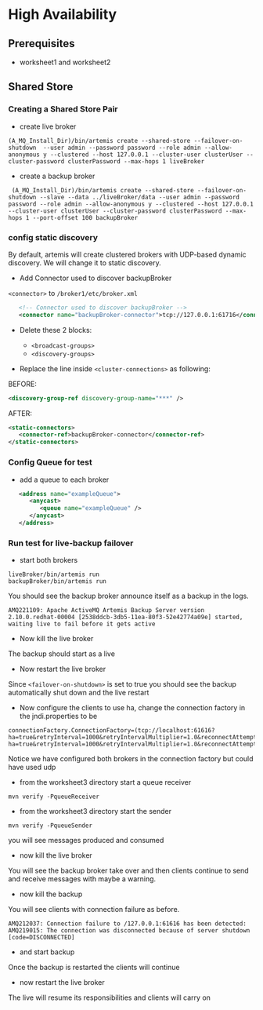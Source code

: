 # High Availability

## Prerequisites

-   worksheet1 and worksheet2

## Shared Store

### Creating a Shared Store Pair

-   create live broker

```code
(A_MQ_Install_Dir)/bin/artemis create --shared-store --failover-on-shutdown  --user admin --password password --role admin --allow-anonymous y --clustered --host 127.0.0.1 --cluster-user clusterUser --cluster-password clusterPassword --max-hops 1 liveBroker
```
-   create a backup broker

```code
 (A_MQ_Install_Dir)/bin/artemis create --shared-store --failover-on-shutdown --slave --data ../liveBroker/data --user admin --password password --role admin --allow-anonymous y --clustered --host 127.0.0.1 --cluster-user clusterUser --cluster-password clusterPassword --max-hops 1 --port-offset 100 backupBroker
```

### config static discovery

By default, artemis will create clustered brokers with UDP-based dynamic discovery. We will change it to static discovery.

-   Add Connector used to discover backupBroker

`<connector>` to `/broker1/etc/broker.xml`
```xml
   <!-- Connector used to discover backupBroker -->
   <connector name="backupBroker-connector">tcp://127.0.0.1:61716</connector>
```

-   Delete these 2 blocks:
    -    `<broadcast-groups>`  
    -    `<discovery-groups>`

-   Replace the line inside `<cluster-connections>` as following:

BEFORE:
```xml
<discovery-group-ref discovery-group-name="***" />
```

AFTER:
```xml
<static-connectors>
   <connector-ref>backupBroker-connector</connector-ref>
</static-connectors>
```

### Config Queue for test

-   add a queue to each broker
```xml
   <address name="exampleQueue">
      <anycast>
         <queue name="exampleQueue" />
      </anycast>
   </address>
```

### Run test for live-backup failover

-   start both brokers
```code
liveBroker/bin/artemis run
backupBroker/bin/artemis run
```
You should see the backup broker announce itself as a backup in the logs.
```
AMQ221109: Apache ActiveMQ Artemis Backup Server version 2.10.0.redhat-00004 [2538ddcb-3db5-11ea-80f3-52e42774a09e] started, waiting live to fail before it gets active
```

-   Now kill the live broker

The backup should start as a live


-   Now restart the live broker

Since `<failover-on-shutdown>` is set to true you should see the backup automatically shut down and the live restart

- Now configure the clients to use ha, change the connection factory in the jndi.properties to be
```code
connectionFactory.ConnectionFactory=(tcp://localhost:61616?ha=true&retryInterval=1000&retryIntervalMultiplier=1.0&reconnectAttempts=-1,tcp://localhost:61716?ha=true&retryInterval=1000&retryIntervalMultiplier=1.0&reconnectAttempts=-1)
```

Notice we have configured both brokers in the connection factory but could have used udp

-   from the worksheet3 directory start a queue receiver

```code
mvn verify -PqueueReceiver
```

-   from the worksheet3 directory start the sender

```code
mvn verify -PqueueSender
```

you will see messages produced and consumed

-   now kill the live broker

You will see the backup broker take over and then clients continue to send and receive messages with maybe a warning.

-   now kill the backup

You will see clients with connection failure as before.

```
AMQ212037: Connection failure to /127.0.0.1:61616 has been detected: AMQ219015: The connection was disconnected because of server shutdown [code=DISCONNECTED]
```

-   and start backup

Once the backup is restarted the clients will continue

-   now restart the live broker

The live will resume its responsibilities and clients will carry on
